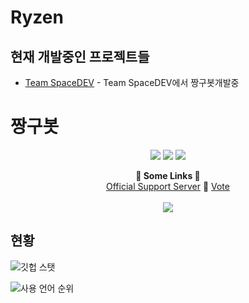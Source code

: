 # Ryzen
## 현재 개발중인 프로젝트들 
+  [Team SpaceDEV](https://github.com/spacedev-official) - Team SpaceDEV에서 짱구봇개발중
# 짱구봇
<p align="center">
    <a href="https://koreanbots.dev/bots/1009433137803169922" target="_blank"><img src="https://koreanbots.dev/api/widget/bots/status/1009433137803169922.svg?scale=1.0"></a>
    <a href="https://koreanbots.dev/bots/1009433137803169922" target="_blank"><img src="https://koreanbots.dev/api/widget/bots/servers/1009433137803169922.svg?scale=1.0"></a>
    <a href="https://koreanbots.dev/bots/1009433137803169922/vote" target="_blank"><img src="https://koreanbots.dev/api/widget/bots/votes/1009433137803169922.svg?scale=1.0"></a>
</p>
<p align="center">
  <b>🔗 Some Links 🔗</b><br>
  <a href="https://discord.gg/Jk6VRvsnqa">Official Support Server</a> 🔗
  <a href="https://koreanbots.dev/bots/915546504054333450/vote">Vote</a>
  <br><br>
  <img src="https://cdn.discordapp.com/attachments/915556934977998879/915638949031055390/93b162fb8e850c1a.png">
</p>

## 현황
![깃헙 스탯](https://github-readme-stats.vercel.app/api?username=Ryzen&show_icons=true&theme=tokyonight)

![사용 언어 순위](https://github-readme-stats.vercel.app/api/top-langs/?username=skk7414&layout=compact)
